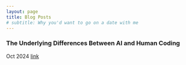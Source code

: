 ```yaml
---
layout: page
title: Blog Posts
# subtitle: Why you'd want to go on a date with me
---
```


### The Underlying Differences Between AI and Human Coding
Oct 2024
[link](https://docs.google.com/document/d/1pabnJataLyUiN-V8qsd084e5gBPCL5dbRj3iRns9ScQ/edit#heading=h.cpymuse1jgrg)
